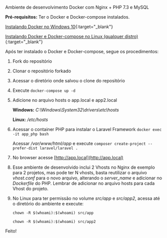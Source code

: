 
Ambiente de desenvolvimento Docker com Nginx + PHP 7.3 e MySQL

**Pré-requisitos:** Ter o Docker e Docker-compose instalados.


[Instalando Docker no Windows 10](https://mundodacomputacaointegral.blogspot.com/2019/10/instalando-o-docker-no-windows.html){:target="_blank"}

[Instalando Docker e Docker-compose no Linux (qualquer distro)](https://mundodacomputacaointegral.blogspot.com/2019/10/instalando-docker-e-docker-compose-no-Linux.html){:target="_blank"}

Após ter instalado o Docker e Docker-compose, segue os procedimentos: 

1. Fork do repositório

2. Clonar o repositório forkado

3. Acessar o diretório onde salvou o clone do repositório

4. Execute `docker-compose up -d`

5. Adicione no arquivo hosts o app.local e app2.local

   **Windows:** _C:\Windows\System32\drivers\etc\hosts_

   **Linux:** _/etc/hosts_
   
6. Acessar o container PHP para instalar o Laravel Framework
   `docker exec -it app_php bash`
   
   Acessar _/var/www/html/app_ e execute `composer create-project --prefer-dist laravel/laravel .`
   
7. No browser acesse [http://app.local](http://app.local)

8. Esse ambiente de desenvolvido inclui 2 Vhosts no Nginx de exemplo para 2 projetos, mas pode ter N vhosts, basta reutilizar o arquivo _vhost.conf_ para o novo arquivo, alterando o _server_name_ e adicionar no _Dockerfile_ do PHP. Lembrar de adicionar no arquivo hosts para cada Vhost do projeto.

9. No Linux para ter permissão no volume _src/app_ e _src/app2_, acessa até o diretório do ambiente e execute:

   `chown -R $(whoami):$(whoami) src/app` 

   `chown -R $(whoami):$(whoami) src/app2`

Feito!


